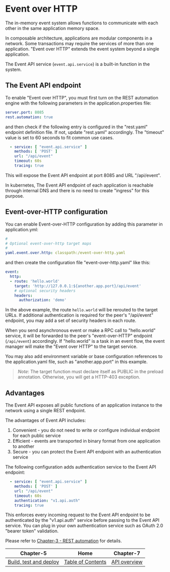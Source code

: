 # Event over HTTP

The in-memory event system allows functions to communicate with each other in the same application memory space.

In composable architecture, applications are modular components in a network. Some transactions may require
the services of more than one application. "Event over HTTP" extends the event system beyond a single application.

The Event API service (`event.api.service`) is a built-in function in the system.

## The Event API endpoint

To enable "Event over HTTP", you must first turn on the REST automation engine with the following parameters
in the application.properties file:

```yaml
server.port: 8085
rest.automation: true
```

and then check if the following entry is configured in the "rest.yaml" endpoint definition file.
If not, update "rest.yaml" accordingly. The "timeout" value is set to 60 seconds to fit common use cases.

```yaml
  - service: [ "event.api.service" ]
    methods: [ 'POST' ]
    url: "/api/event"
    timeout: 60s
    tracing: true
```

This will expose the Event API endpoint at port 8085 and URL "/api/event".

In kubernetes, The Event API endpoint of each application is reachable through internal DNS and there is no need
to create "ingress" for this purpose.

## Event-over-HTTP configuration

You can enable Event-over-HTTP configuration by adding this parameter in application.yml:

```yaml
#
# Optional event-over-http target maps
#
yaml.event.over.http: classpath:/event-over-http.yaml
```

and then create the configuration file "event-over-http.yaml" like this:

```yaml
event:
  http:
  - route: 'hello.world'
    target: 'http://127.0.0.1:${another.app.port}/api/event'
    # optional security headers
    headers:
      authorization: 'demo'
```

In the above example, the route `hello.world` will be rerouted to the target URLs. If additional authentication
is required for the peer's "/api/event" endpoint, you may add a set of security headers in each route.

When you send asynchronous event or make a RPC call to "hello.world" service, it will be forwarded to the
peer's "event-over-HTTP" endpoint (`/api/event`) accordingly. If "hello.world" is a task in an event flow,
the event manager will make the "Event over HTTP" to the target service.

You may also add environment variable or base configuration references to the application.yaml file, such as
"another.app.port" in this example.

> *Note*: The target function must declare itself as PUBLIC in the preload annotation. Otherwise, you will get
  a HTTP-403 exception.

## Advantages

The Event API exposes all public functions of an application instance to the network using a single REST endpoint.

The advantages of Event API includes:

1. Convenient - you do not need to write or configure individual endpoint for each public service
2. Efficient - events are transported in binary format from one application to another
3. Secure - you can protect the Event API endpoint with an authentication service

The following configuration adds authentication service to the Event API endpoint:
```yaml
  - service: [ "event.api.service" ]
    methods: [ 'POST' ]
    url: "/api/event"
    timeout: 60s
    authentication: "v1.api.auth"
    tracing: true
```

This enforces every incoming request to the Event API endpoint to be authenticated by the "v1.api.auth" service
before passing to the Event API service. You can plug in your own authentication service such as OAuth 2.0
"bearer token" validation.

Please refer to [Chapter-3 - REST automation](CHAPTER-3.md) for details.
<br/>

|               Chapter-5                |                   Home                    |          Chapter-7           |
|:--------------------------------------:|:-----------------------------------------:|:----------------------------:|
| [Build, test and deploy](CHAPTER-5.md) | [Table of Contents](TABLE-OF-CONTENTS.md) | [API overview](CHAPTER-7.md) |
